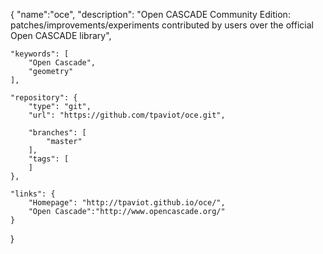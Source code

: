 {
    "name":"oce",
    "description": "Open CASCADE Community Edition: patches/improvements/experiments contributed by users over the official Open CASCADE library",

    "keywords": [
        "Open Cascade",
        "geometry"
    ],

    "repository": {
        "type": "git",
        "url": "https://github.com/tpaviot/oce.git",

        "branches": [
            "master"
        ],
        "tags": [
        ]
    },

    "links": {
        "Homepage": "http://tpaviot.github.io/oce/",
        "Open Cascade":"http://www.opencascade.org/"
    }
}
